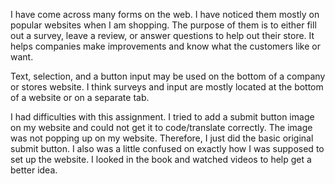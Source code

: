 
I have come across many forms on the web. I have noticed them mostly on popular websites when I am shopping. The purpose of them is to either fill out a survey, leave a review, or answer questions to help out their store. It helps companies make improvements and know what the customers like or want.

Text, selection, and a button input may be used on the bottom of a company or stores website. I think surveys and input are mostly located at the bottom of a website or on a separate tab.

I had difficulties with this assignment. I tried to add a submit button image on my website and could not get it to code/translate correctly. The image was not popping up on my website. Therefore, I just did the basic original submit button. I also was a little confused on exactly how I was supposed to set up the website. I looked in the book and watched videos to help get a better idea. 
